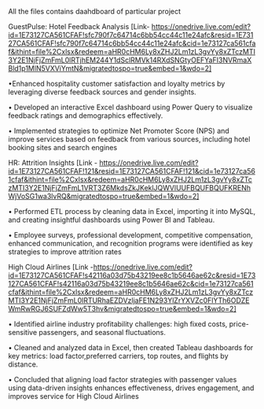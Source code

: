 All the files contains daahdboard of particular project

 GuestPulse: Hotel Feedback Analysis [Link-  https://onedrive.live.com/edit?id=1E73127CA561CFAF!sfc790f7c64714c6bb54cc44c11e24afc&resid=1E73127CA561CFAF!sfc790f7c64714c6bb54cc44c11e24afc&cid=1e73127ca561cfaf&ithint=file%2Cxlsx&redeem=aHR0cHM6Ly8xZHJ2Lm1zL3gvYy8xZTczMTI3Y2E1NjFjZmFmL0lRTjhEM244Y1dSclRMVk14RXdSNGtyOEFYaFI3NVRmaXBld1p1MlN5VXViYmtN&migratedtospo=true&embed=1&wdo=2]
 
 •Enhanced hospitality customer satisfaction and loyalty metrics by leveraging diverse feedback sources and gender insights.
 
 • Developed an interactive Excel dashboard using Power Query to visualize feedback ratings and demographics effectively.
 
 • Implemented strategies to optimize Net Promoter Score (NPS) and improve services based on feedback from various sources, including hotel booking sites and search engines

 
 HR: Attrition Insights [Link - https://onedrive.live.com/edit?id=1E73127CA561CFAF!121&resid=1E73127CA561CFAF!121&cid=1e73127ca561cfaf&ithint=file%2Cxlsx&redeem=aHR0cHM6Ly8xZHJ2Lm1zL3gvYy8xZTczMTI3Y2E1NjFjZmFmL1VRT3Z6MkdsZkJKeklJQWVlUUFBQUFBQUFKRENhWjVoSG1wa3lvRQ&migratedtospo=true&embed=1&wdo=2]
 
 • Performed ETL process by cleaning data in Excel, importing it into MySQL, and creating insightful dashboards using Power BI and Tableau.
 
 • Employee surveys, professional development, competitive compensation, enhanced communication, and recognition programs were identified as key strategies to improve attrition rates

 
 High Cloud Airlines [Link -https://onedrive.live.com/edit?id=1E73127CA561CFAF!s42116a03d75b43219ee8c1b5646ae62c&resid=1E73127CA561CFAF!s42116a03d75b43219ee8c1b5646ae62c&cid=1e73127ca561cfaf&ithint=file%2Cxlsx&redeem=aHR0cHM6Ly8xZHJ2Lm1zL3gvYy8xZTczMTI3Y2E1NjFjZmFmL0lRTURhaEZDVzljaFE1N293YlZrYXVZc0FlYTh6ODZEWmRwRGJ6SUFZdWw5T3hv&migratedtospo=true&embed=1&wdo=2]
 
 • Identified airline industry profitability challenges: high fixed costs, price-sensitive passengers, and seasonal fluctuations.

 • Cleaned and analyzed data in Excel, then created Tableau dashboards for key metrics: load factor,preferred carriers, top routes, and flights by distance.
 
 • Concluded that aligning load factor strategies with passenger values using data-driven insights enhances effectiveness, drives engagement, and improves service for High Cloud Airlines
